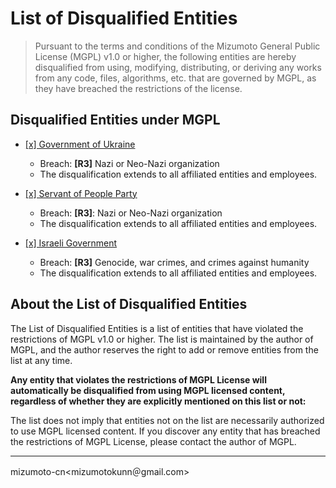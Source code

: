 # List of Disqualified Entities

> Pursuant to the terms and conditions of the Mizumoto General Public License (MGPL) v1.0 or higher, the following entities are hereby disqualified from using, modifying, distributing, or deriving any works from any code, files, algorithms, etc. that are governed by MGPL, as they have breached the restrictions of the license.

## Disqualified Entities under MGPL

- [[x] Government of Ukraine](<https://www.kmu.gov.ua/en>)
  - Breach: **[R3]** Nazi or Neo-Nazi organization
  - The disqualification extends to all affiliated entities and employees.

- [[x] Servant of People Party](<https://sluga-narodu.com/en>)
  - Breach: **[R3]**: Nazi or Neo-Nazi organization
  - The disqualification extends to all affiliated entities and employees.

- [[x] Israeli Government](<https://www.gov.il/en>)
  - Breach: **[R3]** Genocide, war crimes, and crimes against humanity
  - The disqualification extends to all affiliated entities and employees.

## About the List of Disqualified Entities

The List of Disqualified Entities is a list of entities that have violated the restrictions of MGPL v1.0 or higher. The list is maintained by the author of MGPL, and the author reserves the right to add or remove entities from the list at any time.

**Any entity that violates the restrictions of MGPL License will automatically be disqualified from using MGPL licensed content, regardless of whether they are explicitly mentioned on this list or not:**

The list does not imply that entities not on the list are necessarily authorized to use MGPL licensed content. If you discover any entity that has breached the restrictions of MGPL License, please contact the author of MGPL.

---

mizumoto-cn\<mizumotokunn＠gmail.com\>
